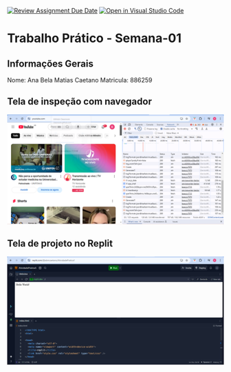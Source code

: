 [![Review Assignment Due Date](https://classroom.github.com/assets/deadline-readme-button-22041afd0340ce965d47ae6ef1cefeee28c7c493a6346c4f15d667ab976d596c.svg)](https://classroom.github.com/a/egWsXDcZ)
[![Open in Visual Studio Code](https://classroom.github.com/assets/open-in-vscode-2e0aaae1b6195c2367325f4f02e2d04e9abb55f0b24a779b69b11b9e10269abc.svg)](https://classroom.github.com/online_ide?assignment_repo_id=18214324&assignment_repo_type=AssignmentRepo)
# Trabalho Prático - Semana-01

## Informações Gerais
Nome: Ana Bela Matias Caetano
Matricula: 886259

## Tela de inspeção com navegador
![Print da inspeção de rede](imagens/printyoutube1402.png)

## Tela de projeto no Replit
![Print do projeto no Replit](imagens/printreplit.png)

